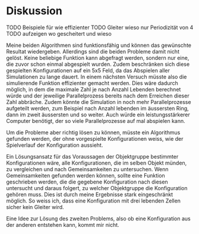 # Diskussion
TODO Beispiele für wie effizienter
TODO Gleiter wieso nur Periodizität von 4
TODO aufzeigen wo gescheitert und wieso

Meine beiden Algorithmen sind funktionsfähig und können das gewünschte Resultat wiedergeben. Allerdings sind die beiden Probleme damit nicht gelöst. Keine beliebige Funktion kann abgefragt werden, sondern nur eine, die zuvor schon einmal abgespielt wurden. Zudem beschränken sich diese gespielten Konfigurationen auf ein 5x5 Feld, da das Abspielen aller Simulationen zu lange dauert. In einem nächsten Versuch müsste also die simulierende Funktion effizienter gemacht werden. Dies wäre dadurch möglich, in dem die maximale Zahl je nach Anzahl Lebenden berechnet würde und der jeweilige Parallelprozess bereits nach dem Erreichen dieser Zahl abbräche. Zudem könnte die Simulation in noch mehr Parallelprozesse aufgeteilt werden, zum Beispiel nach Anzahl lebenden im äussersten Ring, dann im zweit äussersten und so weiter. Auch würde ein leistungsstärkerer Computer benötigt, der so viele Parallelprozesse auf mal abspielen kann.

Um die Probleme aber richtig lösen zu können, müsste ein Algorithmus gefunden werden, der ohne vorgespielte Konfigurationen weiss, wie der Spielverlauf der Konfiguration aussieht. 

Ein Lösungsansatz für das Voraussagen der Objektgruppe bestimmter Konfigurationen wäre, alle Konfigurationen, die im selben Objekt münden, zu vergleichen und nach Gemeinsamkeiten zu untersuchen. Wenn Gemeinsamkeiten gefunden werden können, sollte eine Funktion geschrieben werden, die die gegebene Konfiguration nach diesen untersucht und daraus folgert, zu welcher Objektgruppe die Konfiguration gehören muss. 
Dies ist durch meine Ergebnisse stark eingeschränkt möglich. So weiss ich, dass eine Konfiguration mit drei lebenden Zellen sicher kein Gleiter wird. 

Eine Idee zur Lösung des zweiten Problems, also ob eine Konfiguration aus der anderen entstehen kann, kommt mir nicht. 
